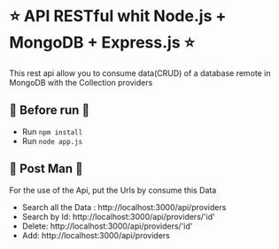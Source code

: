 # ⭐️ API RESTful whit Node.js + MongoDB + Express.js ⭐️

This rest api allow you to consume data(CRUD) of a database remote in MongoDB with the Collection providers

## 📁 Before run 📁

- Run `npm install`
- Run `node app.js`

## 💪 Post Man 💪

 For the use of the Api, put the Urls by consume this Data

- Search all the Data : http://localhost:3000/api/providers
- Search by Id: http://localhost:3000/api/providers/'id'
- Delete: http://localhost:3000/api/providers/'id'
- Add: http://localhost:3000/api/providers

